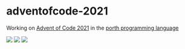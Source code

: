 # adventofcode-2021

Working on [Advent of Code 2021](https://adventofcode.com/2021) in the [porth programming language](https://gitlab.com/tsoding/porth)

![](https://img.shields.io/badge/day%20📅-10-blue)
![](https://img.shields.io/badge/stars%20⭐-18-yellow)
![](https://img.shields.io/badge/days%20completed-9-red)

